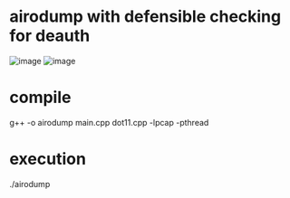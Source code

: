 # airodump with defensible checking for deauth
![image](https://user-images.githubusercontent.com/61967756/97809223-190bf280-1caf-11eb-806e-45c7c3a5c95e.png)
![image](https://user-images.githubusercontent.com/61967756/97870308-262fec80-1d56-11eb-820c-8739fe4e2287.png)

# compile
g++ -o airodump main.cpp dot11.cpp -lpcap -pthread

# execution
./airodump <interface>
